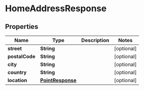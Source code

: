 

# HomeAddressResponse


## Properties

| Name | Type | Description | Notes |
|------------ | ------------- | ------------- | -------------|
|**street** | **String** |  |  [optional] |
|**postalCode** | **String** |  |  [optional] |
|**city** | **String** |  |  [optional] |
|**country** | **String** |  |  [optional] |
|**location** | [**PointResponse**](PointResponse.md) |  |  [optional] |



